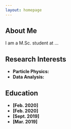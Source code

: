 ```yaml
---
layout: homepage
---
```


## About Me

I am a M.Sc. student at ...

## Research Interests

- **Particle Physics:** 
- **Data Analysis:** 

## Education

- **[Feb. 2020]** 
- **[Feb. 2020]** 
- **[Sept. 2019]** 
- **[Mar. 2019]** 
